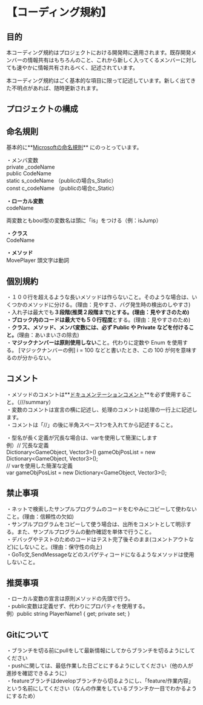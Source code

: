 # 【コーディング規約】
## 目的
本コーディング規約はプロジェクトにおける開発時に適用されます。既存開発メンバーの情報共有はもちろんのこと、これから新しく入ってくるメンバーに対しても速やかに情報共有されるべく、記述されています。

本コーディング規約はごく基本的な項目に限って記述しています。新しく出てきた不明点があれば、随時更新されます。

## プロジェクトの構成

## 命名規則
基本的に**[Microsoftの命名規則](https://learn.microsoft.com/ja-jp/dotnet/csharp/fundamentals/coding-style/identifier-names)**
にのっとっています。

・メンバ変数  
private  _codeName  
public   CodeName  
static   s_codeName  （publicの場合s_Static）  
const    c_codeName  （publicの場合c_Static）  

**・ローカル変数**  
codeName  

両変数ともbool型の変数名は頭に「is」をつける（例：isJump）

**・クラス**  
CodeName  

**・メソッド**    
MovePlayer 頭文字は動詞

## 個別規約
・１００行を超えるような長いメソッドは作らないこと。そのような場合は、いくつかのメソッドに分ける。(理由：見やすさ、バグ発生時の検出のしやすさ)  
・入れ子は最大でも**３段階(推奨２段階まで)**とする。(理由：見やすさのため)  
・ブロック内のコードは最大でも**５０行程度**とする。(理由：見やすさのため)  
・**クラス、メソッド、メンバ変数には、必ず Public や Private などを付けること。**(理由：あいまいさの除去)  
・**マジックナンバーは原則使用しない**こと。代わりに定数や Enum を使用する。
[マジックナンバーの例] i = 100 などと書いたとき、この 100 が何を意味するのが分からない。

## コメント
・メソッドのコメントは**[ドキュメンテーションコメント](https://www.sejuku.net/blog/103080)**を必ず使用すること。（///summary）  
・変数のコメントは宣言の横に記述し、処理のコメントは処理の一行上に記述します。    
・コメントは「//」の後に半角スペース1つを入れてから記述すること。  

・型名が長く定義が冗長な場合は、varを使用して簡潔にします  
例）// 冗長な定義  
Dictionary<GameObject, Vector3>() gameObjPosList = new Dictionary<GameObject, Vector3>();  
// varを使用した簡潔な定義  
var gameObjPosList = new Dictionary<GameObject, Vector3>();  



## 禁止事項
・ネットで検索したサンプルプログラムのコードをむやみにコピーして使わないこと。(理由：信頼性の欠如)  
・サンプルプログラムをコピーして使う場合は、出所をコメントとして明示する。また、サンプルプログラムの動作確認を単体で行うこと。  
・デバッグやテストのためのコードはテスト完了後そのまま(コメントアウトなど)にしないこと。(理由：保守性の向上)    
・GoTo文,SendMessageなどのスパゲティコードになるようなメソッドは使用しないこと。

## 推奨事項
・ローカル変数の宣言は原則メソッドの先頭で行う。   
・public変数は定義せず、代わりにプロパティを使用する。  
例）public string PlayerName1 { get; private set; }  

## Gitについて  
・ブランチを切る前にpullをして最新情報にしてからブランチを切るようにしてください  
・pushに関しては、最低作業した日ごとにするようにしてください（他の人が進捗を確認できるように）  
・featureブランチはdevelopブランチから切るようにし、「feature/作業内容」という名前にしてください（なんの作業をしているブランチか一目でわかるようにするため）  
